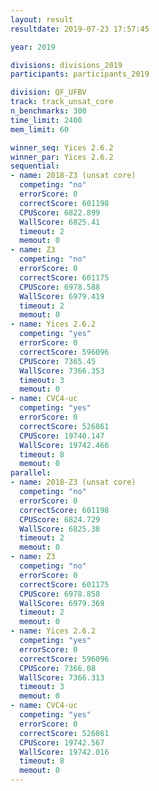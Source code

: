 ```yaml
---
layout: result
resultdate: 2019-07-23 17:57:45

year: 2019

divisions: divisions_2019
participants: participants_2019

division: QF_UFBV
track: track_unsat_core
n_benchmarks: 300
time_limit: 2400
mem_limit: 60

winner_seq: Yices 2.6.2
winner_par: Yices 2.6.2
sequential:
- name: 2018-Z3 (unsat core)
  competing: "no"
  errorScore: 0
  correctScore: 601198
  CPUScore: 6822.899
  WallScore: 6825.41
  timeout: 2
  memout: 0
- name: Z3
  competing: "no"
  errorScore: 0
  correctScore: 601175
  CPUScore: 6978.588
  WallScore: 6979.419
  timeout: 2
  memout: 0
- name: Yices 2.6.2
  competing: "yes"
  errorScore: 0
  correctScore: 596096
  CPUScore: 7365.45
  WallScore: 7366.353
  timeout: 3
  memout: 0
- name: CVC4-uc
  competing: "yes"
  errorScore: 0
  correctScore: 526861
  CPUScore: 19740.147
  WallScore: 19742.466
  timeout: 8
  memout: 0
parallel:
- name: 2018-Z3 (unsat core)
  competing: "no"
  errorScore: 0
  correctScore: 601198
  CPUScore: 6824.729
  WallScore: 6825.38
  timeout: 2
  memout: 0
- name: Z3
  competing: "no"
  errorScore: 0
  correctScore: 601175
  CPUScore: 6978.858
  WallScore: 6979.369
  timeout: 2
  memout: 0
- name: Yices 2.6.2
  competing: "yes"
  errorScore: 0
  correctScore: 596096
  CPUScore: 7366.08
  WallScore: 7366.313
  timeout: 3
  memout: 0
- name: CVC4-uc
  competing: "yes"
  errorScore: 0
  correctScore: 526861
  CPUScore: 19742.567
  WallScore: 19742.016
  timeout: 8
  memout: 0
---
```

